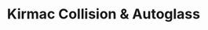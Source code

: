 ---
title: "Kirmac Collision & Autoglass"
url: /vancouver/kirmac-collision-and-autoglass-east-1st-avenue/
shop: car repair
---